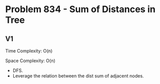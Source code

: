# Problem 834 - Sum of Distances in Tree

## V1

Time Complexity: O(n)

Space Complexity: O(n)

- DFS.
- Leverage the relation between the dist sum of adjacent nodes.
